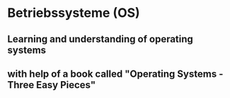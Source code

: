 # Betriebssysteme (OS)

## Learning and understanding of operating systems
## with help of a book called "Operating Systems - Three Easy Pieces"
